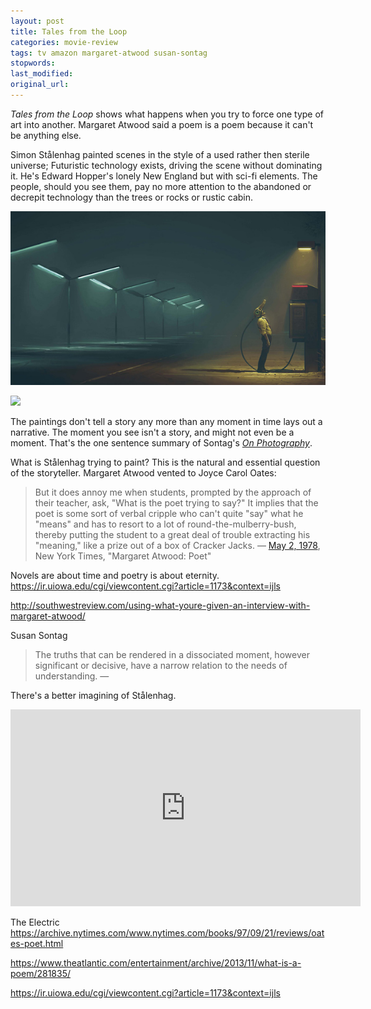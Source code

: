```yaml
---
layout: post
title: Tales from the Loop
categories: movie-review
tags: tv amazon margaret-atwood susan-sontag
stopwords:
last_modified:
original_url:
---
```


*Tales from the Loop* shows what happens when you try to force one type of art into another. Margaret Atwood said a poem is a poem because it can't be anything else.

Simon Stålenhag painted scenes in the style of a used rather then sterile universe; Futuristic technology exists, driving the scene without dominating it. He's Edward Hopper's lonely New England but with sci-fi elements. The people, should you see them, pay no more attention to the abandoned or decrepit technology than the trees or rocks or rustic cabin.

![](/images/tales-from-the-loop/the-electric-state.jpeg)

![](/images/tales-from-the-loop/gas.jpeg)


The paintings don't tell a story any more than any moment in time lays out a narrative. The moment you see isn't a story, and might not even be a moment. That's the one sentence summary of Sontag's *[On Photography](https://amzn.to/34agHiO)*.

What is Stålenhag trying to paint? This is the natural and essential question of the storyteller. Margaret Atwood vented to Joyce Carol Oates:

> But it does annoy me when students, prompted by the approach of their teacher, ask, "What is the poet trying to say?" It implies that the poet is some sort of verbal cripple who can't quite "say" what he "means" and has to resort to a lot of round-the-mulberry-bush, thereby putting the student to a great deal of trouble extracting his "meaning," like a prize out of a box of Cracker Jacks. — [May 2, 1978](https://www.nytimes.com/1978/05/21/archives/margaret-atwood-poems-and-poet-poems.html), New York Times, "Margaret Atwood: Poet"

Novels are about time and poetry is about eternity.
https://ir.uiowa.edu/cgi/viewcontent.cgi?article=1173&context=ijls

http://southwestreview.com/using-what-youre-given-an-interview-with-margaret-atwood/

Susan Sontag

> The truths that can be rendered in a dissociated moment, however significant or decisive, have a narrow relation to the needs of understanding. —


There's a better imagining of Stålenhag.

<div class="youtube">
<iframe width="560" height="315" src="https://www.youtube.com/embed/iXCKGrDWylE" frameborder="0" allow="accelerometer; autoplay; encrypted-media; gyroscope; picture-in-picture" allowfullscreen></iframe>
</div>

The Electric
https://archive.nytimes.com/www.nytimes.com/books/97/09/21/reviews/oates-poet.html

https://www.theatlantic.com/entertainment/archive/2013/11/what-is-a-poem/281835/

https://ir.uiowa.edu/cgi/viewcontent.cgi?article=1173&context=ijls
